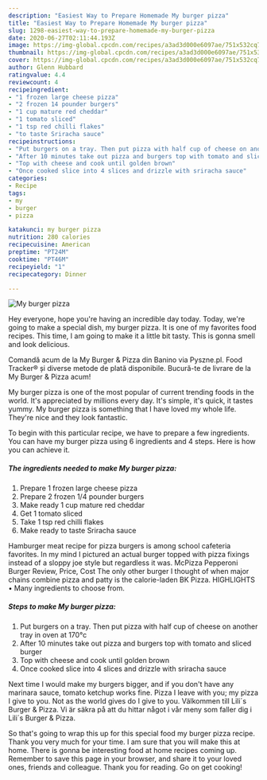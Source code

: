 ```yaml
---
description: "Easiest Way to Prepare Homemade My burger pizza"
title: "Easiest Way to Prepare Homemade My burger pizza"
slug: 1298-easiest-way-to-prepare-homemade-my-burger-pizza
date: 2020-06-27T02:11:44.193Z
image: https://img-global.cpcdn.com/recipes/a3ad3d000e6097ae/751x532cq70/my-burger-pizza-recipe-main-photo.jpg
thumbnail: https://img-global.cpcdn.com/recipes/a3ad3d000e6097ae/751x532cq70/my-burger-pizza-recipe-main-photo.jpg
cover: https://img-global.cpcdn.com/recipes/a3ad3d000e6097ae/751x532cq70/my-burger-pizza-recipe-main-photo.jpg
author: Glenn Hubbard
ratingvalue: 4.4
reviewcount: 4
recipeingredient:
- "1 frozen large cheese pizza"
- "2 frozen 14 pounder burgers"
- "1 cup mature red cheddar"
- "1 tomato sliced"
- "1 tsp red chilli flakes"
- "to taste Sriracha sauce"
recipeinstructions:
- "Put burgers on a tray. Then put pizza with half cup of cheese on another tray in oven at 170°c"
- "After 10 minutes take out pizza and burgers top with tomato and sliced burger"
- "Top with cheese and cook until golden brown"
- "Once cooked slice into 4 slices and drizzle with sriracha sauce"
categories:
- Recipe
tags:
- my
- burger
- pizza

katakunci: my burger pizza 
nutrition: 280 calories
recipecuisine: American
preptime: "PT24M"
cooktime: "PT46M"
recipeyield: "1"
recipecategory: Dinner

---
```



![My burger pizza](https://img-global.cpcdn.com/recipes/a3ad3d000e6097ae/751x532cq70/my-burger-pizza-recipe-main-photo.jpg)

Hey everyone, hope you're having an incredible day today. Today, we're going to make a special dish, my burger pizza. It is one of my favorites food recipes. This time, I am going to make it a little bit tasty. This is gonna smell and look delicious.

Comandă acum de la My Burger &amp; Pizza din Banino via Pyszne.pl. Food Tracker® și diverse metode de plată disponibile. Bucură-te de livrare de la My Burger &amp; Pizza acum!

My burger pizza is one of the most popular of current trending foods in the world. It's appreciated by millions every day. It's simple, it's quick, it tastes yummy. My burger pizza is something that I have loved my whole life. They're nice and they look fantastic.


To begin with this particular recipe, we have to prepare a few ingredients. You can have my burger pizza using 6 ingredients and 4 steps. Here is how you can achieve it.

<!--inarticleads1-->

##### The ingredients needed to make My burger pizza:

1. Prepare 1 frozen large cheese pizza
1. Prepare 2 frozen 1/4 pounder burgers
1. Make ready 1 cup mature red cheddar
1. Get 1 tomato sliced
1. Take 1 tsp red chilli flakes
1. Make ready to taste Sriracha sauce


Hamburger meat recipe for pizza burgers is among school cafeteria favorites. In my mind I pictured an actual burger topped with pizza fixings instead of a sloppy joe style but regardless it was. McPizza Pepperoni Burger Review, Price, Cost The only other burger I thought of when major chains combine pizza and patty is the calorie-laden BK Pizza. HIGHLIGHTS • Many ingredients to choose from. 

<!--inarticleads2-->

##### Steps to make My burger pizza:

1. Put burgers on a tray. Then put pizza with half cup of cheese on another tray in oven at 170°c
1. After 10 minutes take out pizza and burgers top with tomato and sliced burger
1. Top with cheese and cook until golden brown
1. Once cooked slice into 4 slices and drizzle with sriracha sauce


Next time I would make my burgers bigger, and if you don&#39;t have any marinara sauce, tomato ketchup works fine. Pizza I leave with you; my pizza I give to you. Not as the world gives do I give to you. Välkommen till Lili´s Burger &amp; Pizza. Vi är säkra på att du hittar något i vår meny som faller dig i Lili´s Burger &amp; Pizza. 

So that's going to wrap this up for this special food my burger pizza recipe. Thank you very much for your time. I am sure that you will make this at home. There is gonna be interesting food at home recipes coming up. Remember to save this page in your browser, and share it to your loved ones, friends and colleague. Thank you for reading. Go on get cooking!
